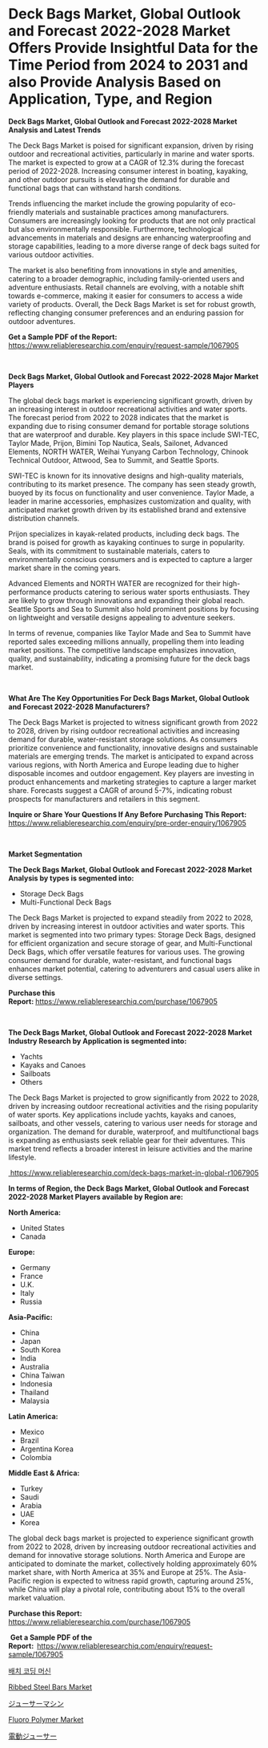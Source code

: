<p><h1>Deck Bags Market, Global Outlook and Forecast 2022-2028 Market Offers Provide Insightful Data for the Time Period from 2024 to 2031 and also Provide Analysis Based on Application, Type, and Region</h1></p><p><strong>Deck Bags Market, Global Outlook and Forecast 2022-2028 Market Analysis and Latest Trends</strong></p>
<p><p>The Deck Bags Market is poised for significant expansion, driven by rising outdoor and recreational activities, particularly in marine and water sports. The market is expected to grow at a CAGR of 12.3% during the forecast period of 2022-2028. Increasing consumer interest in boating, kayaking, and other outdoor pursuits is elevating the demand for durable and functional bags that can withstand harsh conditions.</p><p>Trends influencing the market include the growing popularity of eco-friendly materials and sustainable practices among manufacturers. Consumers are increasingly looking for products that are not only practical but also environmentally responsible. Furthermore, technological advancements in materials and designs are enhancing waterproofing and storage capabilities, leading to a more diverse range of deck bags suited for various outdoor activities.</p><p>The market is also benefiting from innovations in style and amenities, catering to a broader demographic, including family-oriented users and adventure enthusiasts. Retail channels are evolving, with a notable shift towards e-commerce, making it easier for consumers to access a wide variety of products. Overall, the Deck Bags Market is set for robust growth, reflecting changing consumer preferences and an enduring passion for outdoor adventures.</p></p>
<p><strong>Get a Sample PDF of the Report:&nbsp;</strong> <a href="https://www.reliableresearchiq.com/enquiry/request-sample/1067905">https://www.reliableresearchiq.com/enquiry/request-sample/1067905</a></p>
<p>&nbsp;</p>
<p><strong>Deck Bags Market, Global Outlook and Forecast 2022-2028 Major Market Players</strong></p>
<p><p>The global deck bags market is experiencing significant growth, driven by an increasing interest in outdoor recreational activities and water sports. The forecast period from 2022 to 2028 indicates that the market is expanding due to rising consumer demand for portable storage solutions that are waterproof and durable. Key players in this space include SWI-TEC, Taylor Made, Prijon, Bimini Top Nautica, Seals, Sailonet, Advanced Elements, NORTH WATER, Weihai Yunyang Carbon Technology, Chinook Technical Outdoor, Attwood, Sea to Summit, and Seattle Sports.</p><p>SWI-TEC is known for its innovative designs and high-quality materials, contributing to its market presence. The company has seen steady growth, buoyed by its focus on functionality and user convenience. Taylor Made, a leader in marine accessories, emphasizes customization and quality, with anticipated market growth driven by its established brand and extensive distribution channels.</p><p>Prijon specializes in kayak-related products, including deck bags. The brand is poised for growth as kayaking continues to surge in popularity. Seals, with its commitment to sustainable materials, caters to environmentally conscious consumers and is expected to capture a larger market share in the coming years.</p><p>Advanced Elements and NORTH WATER are recognized for their high-performance products catering to serious water sports enthusiasts. They are likely to grow through innovations and expanding their global reach. Seattle Sports and Sea to Summit also hold prominent positions by focusing on lightweight and versatile designs appealing to adventure seekers.</p><p>In terms of revenue, companies like Taylor Made and Sea to Summit have reported sales exceeding millions annually, propelling them into leading market positions. The competitive landscape emphasizes innovation, quality, and sustainability, indicating a promising future for the deck bags market.</p></p>
<p>&nbsp;</p>
<p><strong>What Are The Key Opportunities For Deck Bags Market, Global Outlook and Forecast 2022-2028 Manufacturers?</strong></p>
<p><p>The Deck Bags Market is projected to witness significant growth from 2022 to 2028, driven by rising outdoor recreational activities and increasing demand for durable, water-resistant storage solutions. As consumers prioritize convenience and functionality, innovative designs and sustainable materials are emerging trends. The market is anticipated to expand across various regions, with North America and Europe leading due to higher disposable incomes and outdoor engagement. Key players are investing in product enhancements and marketing strategies to capture a larger market share. Forecasts suggest a CAGR of around 5-7%, indicating robust prospects for manufacturers and retailers in this segment.</p></p>
<p><strong>Inquire or Share Your Questions If Any Before Purchasing This Report:</strong> <a href="https://www.reliableresearchiq.com/enquiry/pre-order-enquiry/1067905">https://www.reliableresearchiq.com/enquiry/pre-order-enquiry/1067905</a></p>
<p>&nbsp;</p>
<p><strong>Market Segmentation</strong></p>
<p><strong>The Deck Bags Market, Global Outlook and Forecast 2022-2028 Market Analysis by types is segmented into:</strong></p>
<p><ul><li>Storage Deck Bags</li><li>Multi-Functional Deck Bags</li></ul></p>
<p><p>The Deck Bags Market is projected to expand steadily from 2022 to 2028, driven by increasing interest in outdoor activities and water sports. This market is segmented into two primary types: Storage Deck Bags, designed for efficient organization and secure storage of gear, and Multi-Functional Deck Bags, which offer versatile features for various uses. The growing consumer demand for durable, water-resistant, and functional bags enhances market potential, catering to adventurers and casual users alike in diverse settings.</p></p>
<p><strong>Purchase this Report:&nbsp;</strong><a href="https://www.reliableresearchiq.com/purchase/1067905">https://www.reliableresearchiq.com/purchase/1067905</a></p>
<p>&nbsp;</p>
<p><strong>The Deck Bags Market, Global Outlook and Forecast 2022-2028 Market Industry Research by Application is segmented into:</strong></p>
<p><ul><li>Yachts</li><li>Kayaks and Canoes</li><li>Sailboats</li><li>Others</li></ul></p>
<p><p>The Deck Bags Market is projected to grow significantly from 2022 to 2028, driven by increasing outdoor recreational activities and the rising popularity of water sports. Key applications include yachts, kayaks and canoes, sailboats, and other vessels, catering to various user needs for storage and organization. The demand for durable, waterproof, and multifunctional bags is expanding as enthusiasts seek reliable gear for their adventures. This market trend reflects a broader interest in leisure activities and the marine lifestyle.</p></p>
<p><a href="https://www.reliableresearchiq.com/deck-bags-market-in-global-r1067905">&nbsp;https://www.reliableresearchiq.com/deck-bags-market-in-global-r1067905</a></p>
<p><strong>In terms of Region, the Deck Bags Market, Global Outlook and Forecast 2022-2028 Market Players available by Region are:</strong></p>
<p>
    <p> <strong> North America: </strong>
        <ul>
            <li>United States</li>
            <li>Canada</li>
        </ul>
        </p> 
    <p> <strong> Europe: </strong>
        <ul>
            <li>Germany</li>
            <li>France</li>
            <li>U.K.</li>
            <li>Italy</li>
            <li>Russia</li>
        </ul>
        </p> 
    <p> <strong> Asia-Pacific: </strong>
        <ul>
            <li>China</li>
            <li>Japan</li>
            <li>South Korea</li>
            <li>India</li>
            <li>Australia</li>
            <li>China Taiwan</li>
            <li>Indonesia</li>
            <li>Thailand</li>
            <li>Malaysia</li>
        </ul>
        </p> 
    <p> <strong> Latin America: </strong>
        <ul>
            <li>Mexico</li>
            <li>Brazil</li>
            <li>Argentina Korea</li>
            <li>Colombia</li>
        </ul>
        </p> 
    <p> <strong> Middle East & Africa: </strong>
        <ul>
            <li>Turkey</li>
            <li>Saudi</li>
            <li>Arabia</li>
            <li>UAE</li>
            <li>Korea</li>
        </ul>
    </p>
    </p>
<p><p>The global deck bags market is projected to experience significant growth from 2022 to 2028, driven by increasing outdoor recreational activities and demand for innovative storage solutions. North America and Europe are anticipated to dominate the market, collectively holding approximately 60% market share, with North America at 35% and Europe at 25%. The Asia-Pacific region is expected to witness rapid growth, capturing around 25%, while China will play a pivotal role, contributing about 15% to the overall market valuation.</p></p>
<p><strong>Purchase this Report: </strong><a href="https://www.reliableresearchiq.com/purchase/1067905">https://www.reliableresearchiq.com/purchase/1067905</a></p>
<p>&nbsp;<strong>Get a Sample PDF of the Report:&nbsp;&nbsp;</strong><a href="https://www.reliableresearchiq.com/enquiry/request-sample/1067905">https://www.reliableresearchiq.com/enquiry/request-sample/1067905</a></p>
<p><strong></strong></p>
<p><p><a href="https://medium.com/@joshuapierce88/%EA%B8%80%EB%A1%9C%EB%B2%8C-%EB%B0%B0%EC%B9%98-%EC%BD%94%EB%94%A9-%EA%B8%B0%EA%B3%84-%EC%8B%9C%EC%9E%A5-%EC%A0%9C%ED%92%88-%EC%9C%A0%ED%98%95-%EC%9D%91%EC%9A%A9-%EB%B6%84%EC%95%BC-%EC%A7%80%EC%97%AD-%EB%B0%8F-%EA%B8%B0%EC%97%85%EB%B3%84-%EC%82%B0%EC%97%85-%EC%84%B8%EB%B6%84%ED%99%94-%EC%A0%84%EB%A7%9D-%EC%8B%9C%EC%9E%A5-%ED%8F%89%EA%B0%80-%EA%B2%BD%EC%9F%81-%EC%8B%9C%EB%82%98%EB%A6%AC%EC%98%A4-%ED%8A%B8%EB%A0%8C%EB%93%9C-%EB%B0%8F-%EC%98%88%EC%B8%A1-2024-2031-6d84fdc97914">배치 코딩 머신</a></p><p><a href="https://www.linkedin.com/pulse/ribbed-steel-bars-market-growth-outlook-from-2024-2031-projecting-46-rbowe?trackingId=1l%2B6nARyQCmCpvXqEzbDSg%3D%3D">Ribbed Steel Bars Market</a></p><p><a href="https://medium.com/@stellaca2cz/%E3%82%B0%E3%83%AD%E3%83%BC%E3%83%90%E3%83%AB%E3%82%B8%E3%83%A5%E3%83%BC%E3%82%B5%E3%83%BC%E3%83%9E%E3%82%B7%E3%83%B3%E5%B8%82%E5%A0%B4%E3%81%AE%E7%8A%B6%E6%B3%81-2024%E5%B9%B4-2031%E5%B9%B4-%E3%81%8A%E3%82%88%E3%81%B3%E5%9C%B0%E5%9F%9F-%E8%A3%BD%E5%93%81-%E3%82%A8%E3%83%B3%E3%83%89%E3%83%A6%E3%83%BC%E3%82%B9%E5%88%A5%E3%81%AE%E4%BA%88%E6%B8%AC-71254f6d08ed">ジューサーマシン</a></p><p><a href="https://www.linkedin.com/pulse/fluoro-polymer-market-revolution-2024-2031-trends-shaping-umfhe?trackingId=aXlXBqB4TdqbsWYxxpt9uA%3D%3D">Fluoro Polymer Market</a></p><p><a href="https://medium.com/@stellaca2cz/%E5%B8%82%E5%A0%B4%E3%81%AE%E6%B4%9E%E5%AF%9F-%E3%82%B0%E3%83%AD%E3%83%BC%E3%83%90%E3%83%AB%E9%9B%BB%E5%8B%95%E3%82%B8%E3%83%A5%E3%83%BC%E3%82%B5%E3%83%BC%E5%B8%82%E5%A0%B4%E3%81%AE%E4%BA%88%E6%B8%AC%E3%81%A8%E9%9D%A9%E6%96%B0%E5%8B%95%E5%90%91-2024%E5%B9%B4-2031%E5%B9%B4-6292817d00b0">電動ジューサー</a></p></p>